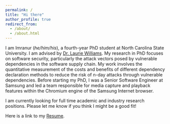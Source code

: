 ```yaml
---
permalink: /
title: "Hi there"
author_profile: true
redirect_from: 
  - /about/
  - /about.html
---
```


I am Imranur (*he/him/his*), a fourth-year PhD student at North Carolina State University. I am advised by [Dr. Laurie Williams](https://collaboration.csc.ncsu.edu/laurie/). My research in PhD focuses on software security, particularly the attack vectors posed by vulnerable dependencies in the software supply chain. My work involves the quantitative measurement of the costs and benefits of different dependency declaration methods to reduce the risk of n-day attacks through vulnerable dependencies. Before starting my PhD, I was a Senior Software Engineer at Samsung and led a team responsible for media capture and playback features within the Chromium engine of the Samsung Internet browser.

I am currently looking for full time academic and industry research positions. Please let me know if you think I might be a good fit!

Here is a link to my [Resume](https://drive.google.com/file/d/1ptPIP4AOqjKdp4rpFvo38SjabVXeYS5e/view?usp=share_link).
